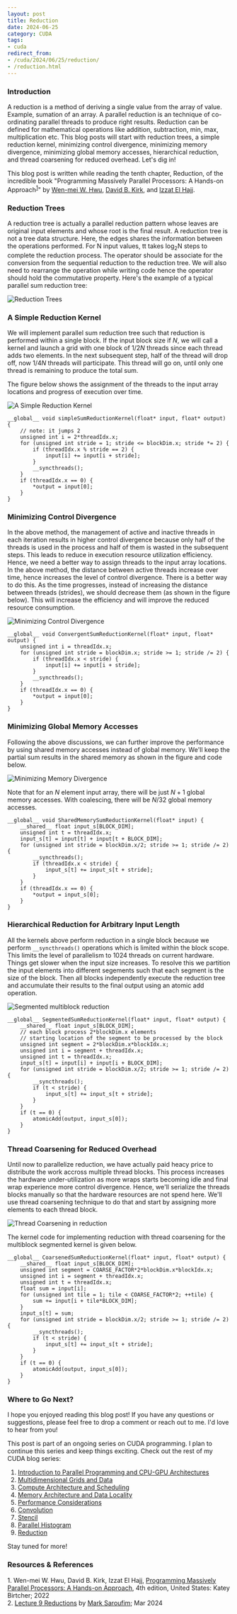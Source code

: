 ```yaml
---
layout: post
title: Reduction
date: 2024-06-25
category: CUDA
tags:
- cuda
redirect_from:
- /cuda/2024/06/25/reduction/
- /reduction.html
---
```


### **Introduction**
A reduction is a method of deriving a single value from the array of value. Example, sumation of an array. A parallel reduction is an technique of co-ordinating parallel threads to produce right results. Reduction can be defined for mathematical operations like addition, subtraction, min, max, multiplication etc. This blog posts will start with reduction trees, a simple reduction kernel, minimizing control divergence, minimizing memory divergence, minimizing global memory accesses, hierarchical reduction, and thread coarsening for reduced overhead. Let's dig in!

This blog post is written while reading the
tenth chapter, Reduction,
of the incredible book "Programming Massively Parallel
Processors: A Hands-on Approach<sup>[1](#link1)</sup>"
by [Wen-mei W. Hwu](https://scholar.google.com/citations?user=ohjQPx8AAAAJ&hl=en),
[David B. Kirk](https://scholar.google.com/citations?user=fMbArPwAAAAJ&hl=en),
and [Izzat El Hajj](https://scholar.google.com/citations?user=_VVw504AAAAJ&hl=en).

### **Reduction Trees**
A reduction tree is actually a parallel reduction pattern whose leaves are original input elements and whose root is the final result. A reduction tree is not a tree data structure. Here, the edges shares the information between the operations performed. For N input values, tt takes log<sub>2</sub>N steps to complete the reduction process. The operator should be associate for the conversion from the sequential reduction to the reduction tree. We will also need to rearrange the operation while writing code hence the operator should hold the commutative property. Here's the example of a typical parallel sum reduction tree:

<img alt="Reduction Trees" src="/assets/CUDA/redution_max.png" class="center" >

### **A Simple Reduction Kernel**
We will implement parallel sum reduction tree such that reduction is performed within a single block. If the input block size if $N$, we will call a kernel and launch a grid with one block of $1/2N$ threads since each thread adds two elements. In the next subsequent step, half of the thread will drop off, now $1/4N$ threads will participate. This thread will go on, until only one thread is remaining to produce the total sum.

The figure below shows the assignment of the threads to the input array locations and progress of execution over time.

<img alt="A Simple Reduction Kernel" src="/assets/CUDA/simple_reduction.png" class="center" >

```cuda
__global__ void simpleSumReductionKernel(float* input, float* output) {
    // note: it jumps 2
    unsigned int i = 2*threadIdx.x;
    for (unsigned int stride = 1; stride <= blockDim.x; stride *= 2) {
        if (threadIdx.x % stride == 2) {
            input[i] += input[i + stride];
        }
        __syncthreads();
    }
    if (threadIdx.x == 0) {
        *output = input[0];
    }
}
```

### **Minimizing Control Divergence**
In the above method, the management of active and inactive threads in each iteration results in higher control divergence because only half of the threads is used in the process and half of them is wasted in the subsequent steps. This leads to reduce in execution resource utilization efficiency. Hence, we need a better way to assign threads to the input array locations. In the above method, the distance between active threads increase over time, hence increases the level of control divergence. There is a better way to do this. As the time progresses, instead of increasing the distance between threads (strides), we should decrease them (as shown in the figure below). This will increase the efficiency and will improve the reduced resource consumption.

<img alt="Minimizing Control Divergence" src="/assets/CUDA/reduction_control_divergence.png" class="center" >

```cuda
__global__ void ConvergentSumReductionKernel(float* input, float* output) {
    unsigned int i = threadIdx.x;
    for (unsigned int stride = blockDim.x; stride >= 1; stride /= 2) {
        if (threadIdx.x < stride) {
            input[i] += input[i + stride];
        }
        __syncthreads();
    }
    if (threadIdx.x == 0) {
        *output = input[0];
    }
}
```

### **Minimizing Global Memory Accesses**
Following the above discussions, we can further improve the performance by using shared memory accesses instead of global memory. We'll keep the partial sum results in the shared memory as shown in the figure and code below.

<img alt="Minimizing Memory Divergence" src="/assets/CUDA/reduction_shared_mem.png" class="center" >

Note that for an $N$ element input array, there will be just $N + 1$ global memory accesses. With coalescing, there will be $N/32$ global memory accesses.

```cuda
__global__ void SharedMemorySumReductionKernel(float* input) {
    __shared__ float input_s[BLOCK_DIM];
    unsigned int t = threadIdx.x;
    input_s[t] = input[t] + input[t + BLOCK_DIM];
    for (unsigned int stride = blockDim.x/2; stride >= 1; stride /= 2) {
        __syncthreads();
        if (threadIdx.x < stride) {
            input_s[t] += input_s[t + stride];
        }
    }
    if (threadIdx.x == 0) {
        *output = input_s[0];
    }
}
```

### **Hierarchical Reduction for Arbitrary Input Length**
All the kernels above perform reduction in a single block because we perform `__syncthreads()` operations which is limited within the block scope. This limits the level of parallelism to $1024$ threads on current hardware. Things get slower when the input size increases. To resolve this we partition the input elements into different segements such that each segment is the size of the block. Then all blocks independently execute the reduction tree and accumulate their results to the final output using an atomic add operation.

<img alt="Segmented multiblock reduction" src="/assets/CUDA/reduction_multiblock.png" class="center" >

```cuda
__global__ SegmentedSumReductionKernel(float* input, float* output) {
    __shared__ float input_s[BLOCK_DIM];
    // each block process 2*blockDim.x elements
    // starting location of the segment to be processed by the block
    unsigned int segment = 2*blockDim.x*blockIdx.x;
    unsigned int i = segment + threadIdx.x;
    unsigned int t = threadIdx.x;
    input_s[t] = input[i] + input[i + BLOCK_DIM];
    for (unsigned int stride = blockDim.x/2; stride >= 1; stride /= 2) {
        __syncthreads();
        if (t < stride) {
            input_s[t] += input_s[t + stride];
        }
    }
    if (t == 0) {
        atomicAdd(output, input_s[0]);
    }
}
```

### **Thread Coarsening for Reduced Overhead**
Until now to parallelize reduction, we have actually paid heacy price to distribute the work accross multiple thread blocks. This process increases the hardware under-utilization as more wraps starts becoming idle and final wrap experience more control divergence. Hence, we'll serialize the threads blocks manually so that the hardware resources are not spend here. We'll use thread coarsening technique to do that and start by assigning more elements to each thread block.

<img alt="Thread Coarsening in reduction" src="/assets/CUDA/reduction_thread_coarsening" class="center" >

The kernel code for implementing reduction with thread coarsening for the multiblock segmented kernel is given below.

```cuda
__global__ CoarsenedSumReductionKernel(float* input, float* output) {
    __shared__ float input_s[BLOCK_DIM];
    unsigned int segment = COARSE_FACTOR*2*blockDim.x*blockIdx.x;
    unsigned int i = segment + threadIdx.x;
    unsigned int t = threadIdx.x;
    float sum = input[i];
    for (unsigned int tile = 1; tile < COARSE_FACTOR*2; ++tile) {
        sum += input[i + tile*BLOCK_DIM];
    }
    input_s[t] = sum;
    for (unsigned int stride = blockDim.x/2; stride >= 1; stride /= 2) {
        __syncthreads();
        if (t < stride) {
            input_s[t] += input_s[t + stride];
        }
    }
    if (t == 0) {
        atomicAdd(output, input_s[0]);
    }
}
```

### **Where to Go Next?**
I hope you enjoyed reading this blog post!
If you have any questions or suggestions, please feel
free to drop a comment or reach out to me. I'd love to hear from you!

This post is part of an ongoing series on CUDA programming.
I plan to continue this series and keep things exciting.
Check out the rest of my CUDA blog series:
1. [Introduction to Parallel Programming and CPU-GPU Architectures](https://khushi-411.github.io/gpu_intro/)
2. [Multidimensional Grids and Data](https://khushi-411.github.io/multidim_grids_and_data/)
3. [Compute Architecture and Scheduling](https://khushi-411.github.io/compute_architecture_and_scheduling/)
4. [Memory Architecture and Data Locality](https://khushi-411.github.io/memory_architecture_and_data_locality/)
5. [Performance Considerations](https://khushi-411.github.io/performance_considerations/)
6. [Convolution](https://khushi-411.github.io/convolution/)
7. [Stencil](https://khushi-411.github.io/stencil/)
8. [Parallel Histogram](https://khushi-411.github.io/parallel_histogram/)
9. [Reduction](https://khushi-411.github.io/reduction/)

Stay tuned for more!

### **Resources & References**
<a id="link1">1</a>. Wen-mei W. Hwu, David B. Kirk, Izzat El Hajj, [Programming Massively Parallel Processors: A Hands-on Approach](https://www.amazon.in/Programming-Massively-Parallel-Processors-Hands/dp/0323912311), 4th edition, United States: Katey Birtcher; 2022 \
<a id="link2">2</a>. [Lecture 9 Reductions](https://www.youtube.com/watch?v=09wntC6BT5o) by [Mark Saroufim](https://x.com/marksaroufim); Mar 2024

